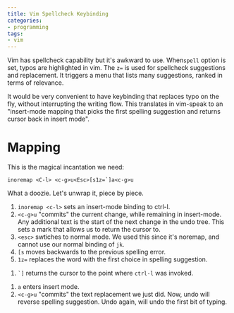 ```yaml
---
title: Vim Spellcheck Keybinding
categories:
- programming
tags:
- vim
---
```


Vim has spellcheck capability but it's awkward to use.
When`spell` option is set, typos are highlighted in vim.
The `z=` is used for spellcheck suggestions and replacement.
It triggers a menu that lists many suggestions, ranked in terms of relevance.

It would be very convenient to have keybinding that replaces typo on the fly, without interrupting the writing flow.
This translates in vim-speak to an "insert-mode mapping that picks the first spelling suggestion and returns cursor
back in insert mode".

# Mapping

This is the magical incantation we need:

```vim
inoremap <C-l> <c-g>u<Esc>[s1z=`]a<c-g>u
```

What a doozie.
Let's unwrap it, piece by piece.

1. `inoremap <c-l>` sets an insert-mode binding to ctrl-l.
1. `<c-g>u` "commits" the current change, while remaining in insert-mode.
 Any additional text is the start of the next change in the undo tree.
 This sets a mark that allows us to return the cursor to.
1. `<esc>` swtiches to normal mode. We used this since it's noremap, and cannot use our normal binding of `jk`.
1. `[s` moves backwards to the previous spelling error.
1. `1z=` replaces the word with the first choice in spelling suggestion.

<!-- markdownlint-disable MD038 MD032 -->
1. `` `] `` returns the cursor to the point where `ctrl-l` was invoked.
<!-- markdownlint-enable -->

1. `a` enters insert mode.
1. `<c-g>u` "commits" the text replacement we just did.
 Now, undo will reverse spelling suggestion.
 Undo again, will undo the first bit of typing.
